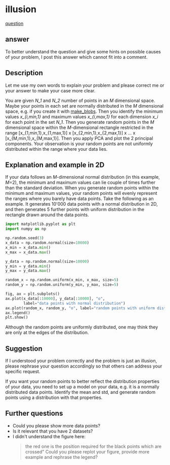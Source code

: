 # illusion

[question](https://stackoverflow.com/questions/69507141/how-to-generate-non-overlapping-random-points-uniformly-and-evenly-within-n-dime)

## answer

To better understand the question and give some hints on possible causes of your problem, I post this answer which cannot fit into a comment.

## Description

Let me use my own words to explain your problem and please correct me or your answer to make your case more clear.

You are given *N_1* and *N_2* number of points in an *M* dimensional space. Maybe your points in each set are normally distributed in the *M* dimensional space, e.g. if you create it with [make_blobs](https://scikit-learn.org/stable/modules/generated/sklearn.datasets.make_blobs.html). Then you identify the minimum values *x_{i,min,1}* and maximum values *x_{i,max,1}* for each dimension *x_i* for each point in the set *N_1*. Then you generate random points in the *M* dimensional space within the *M*-dimensional rectangle restricted in the range [x_{1,min,1},x_{1,max,1}] x [x_{2,min,1},x_{2,max,1}] x ... x [x_{M,min,1},x_{M,max,1}]. Then you apply PCA and plot the 2 principal components. Your observation is your random points are not uniformly distributed within the range where your data lies.

## Explanation and example in 2D

If your data follows an *M*-dimensional normal distribution (in this example, *M*=2), the minimum and maximum values can lie couple of times further than the standard deviation. When you generate random points within the minimum and maximum values, your random points will evenly represent the ranges where you barely have data points. Take the following as an example. It generates 10'000 data points with a normal distribution in 2D, and then generates 5 further points with uniform distribution in the rectangle drawn around the data points.

```python
import matplotlib.pyplot as plt
import numpy as np

np.random.seed(3)
x_data = np.random.normal(size=10000)
x_min = x_data.min()
x_max = x_data.max()

y_data = np.random.normal(size=10000)
y_min = y_data.min()
y_max = y_data.max()

random_x = np.random.uniform(x_min, x_max, size=5)
random_y = np.random.uniform(y_min, y_max, size=5)

fig, ax = plt.subplots()
ax.plot(x_data[:10000], y_data[:10000], "o",
        label="data points with normal distribution")
ax.plot(random_x, random_y, "o", label="random points with uniform distribution")
ax.legend()
plt.show()
```

Although the random points are uniformly distributed, one may think they are only at the edges of the distribution.

## Suggestion

If I understood your problem correctly and the problem is just an illusion, please rephrase your question accordingly so that others can address your specific request.

If you want your random points to better reflect the distribution properties of your data, you need to set up a model on your data, e.g. it is a normally distributed data points. Identify the mean and std, and generate random points using a distribution with that properties.

## Further questions

- Could you please show more data points?
- Is it relevant that you have 2 datasets?
- I didn't understand the figure here:
  > the red one is the position required for the black points which are crossed"
  Could you please replot your figure, provide more example and rephrase the legend?
